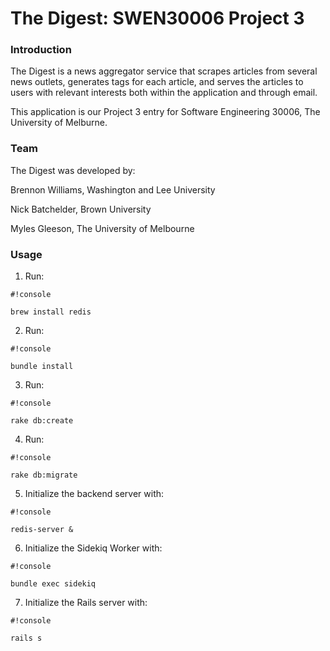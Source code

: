 # The Digest: SWEN30006 Project 3 #

### Introduction ###

The Digest is a news aggregator service that scrapes articles from several news outlets, generates tags for each article, and serves the articles to users with relevant interests both within the application and through email.

This application is our Project 3 entry for Software Engineering 30006, The University of Melburne.

### Team ###

The Digest was developed by:

Brennon Williams, Washington and Lee University

Nick Batchelder, Brown University

Myles Gleeson, The University of Melbourne

### Usage ###

1) Run:
```
#!console

brew install redis
```

2) Run:
```
#!console

bundle install
```

3) Run:
```
#!console

rake db:create
```

4) Run:
```
#!console

rake db:migrate
```

5) Initialize the backend server with:
```
#!console

redis-server &
```

6) Initialize the Sidekiq Worker with:
```
#!console

bundle exec sidekiq
```

7) Initialize the Rails server with:
```
#!console

rails s
```
